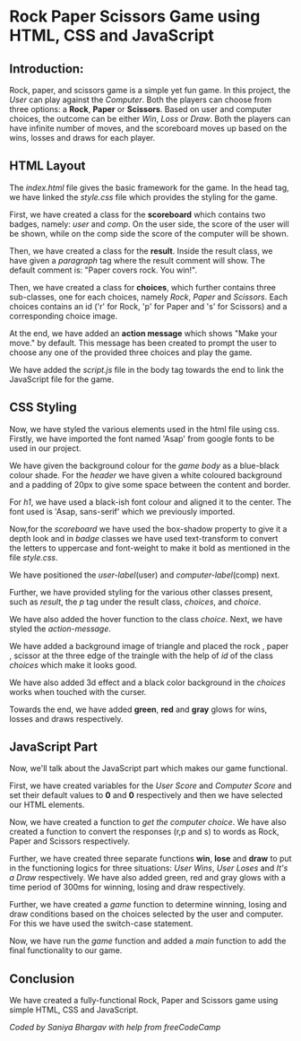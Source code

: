 # Rock Paper Scissors Game using HTML, CSS and JavaScript

## Introduction:

Rock, paper, and scissors game is a simple yet fun game. In this project, the *User* can play against the *Computer*. Both the players can choose from three options: a **Rock**, **Paper** or **Scissors**. Based on user and computer choices, the outcome can be either *Win*, *Loss* or *Draw*.
Both the players can have infinite number of moves, and the scoreboard moves up based on the wins, losses and draws for each player.

## HTML Layout

The _index.html_ file gives the basic framework for the game. In the head tag, we have linked the _style.css_ file which provides the styling for the game.

First, we have created a class for the **scoreboard** which contains two badges, namely: _user_ and _comp_. On the user side, the score of the user will be shown, while on the comp side the score of the computer will be shown.

Then, we have created a class for the **result**. Inside the result class, we have given a _paragraph_ tag where the result comment will show. The default comment is: "Paper covers rock. You win!".

Then, we have created a class for **choices**, which further contains three sub-classes, one for each choices, namely _Rock_, _Paper_ and _Scissors_. Each choices contains an id ('r' for Rock, 'p' for Paper and 's' for Scissors) and a corresponding choice image.

At the end, we have added an **action message** which shows "Make your move." by default. This message has been created to prompt the user to choose any one of the provided three choices and play the game.

We have added the _script.js_ file in the body tag towards the end to link the JavaScript file for the game.

## CSS Styling

Now, we have styled the various elements used in the html file using css.
Firstly, we have imported the font named 'Asap' from google fonts to be used in our project.

We have given the background colour for the _game body_ as a blue-black colour shade. For the _header_ we have given a white coloured background and a padding of 20px to give some space between the content and border.

For _h1_, we have used a black-ish font colour and aligned it to the center. The font used is 'Asap, sans-serif' which we previously imported.

Now,for the _scoreboard_ we have used the box-shadow property to give it a depth look and in _badge_ classes we have used text-transform to convert the letters 
to uppercase and font-weight to make it bold as mentioned in the file _style.css_.

We have positioned the _user-label_(user) and _computer-label_(comp) next.

Further, we have provided styling for the various other classes present, such as _result_, the _p_ tag under the result class, _choices_, and _choice_.

We have also added the hover function to the class _choice_. Next, we have styled the _action-message_.

We have added a background image of triangle and placed the rock , paper , scissor at the three edge of the traingle with the help of _id_ of the class _choices_ which make it looks good.

We have also added 3d effect and a black color background in the _choices_ works when touched with the curser.

Towards the end, we have added **green**, **red** and **gray** glows for wins, losses and draws respectively.

## JavaScript Part

Now, we'll talk about the JavaScript part which makes our game functional.

First, we have created variables for the _User Score_ and _Computer Score_ and set their default values to **0** and **0** respectively and then we have selected our HTML elements.

Now, we have created a function to *get the computer choice*. We have also created a function to convert the responses (r,p and s) to words as Rock, Paper and Scissors respectively.

Further, we have created three separate functions **win**, **lose** and **draw** to put in the functioning logics for three situations: _User Wins_, _User Loses_ and _It's a Draw_ respectively. We have also added green, red and gray glows with a time period of 300ms for winning, losing and draw respectively.

Further, we have created a _game_ function to determine winning, losing and draw conditions based on the choices selected by the user and computer. For this we have used the switch-case statement.

Now, we have run the _game_ function and added a _main_ function to add the final functionality to our game.

## Conclusion

We have created a fully-functional Rock, Paper and Scissors game using simple HTML, CSS and JavaScript.

_Coded by Saniya Bhargav with help from freeCodeCamp_
